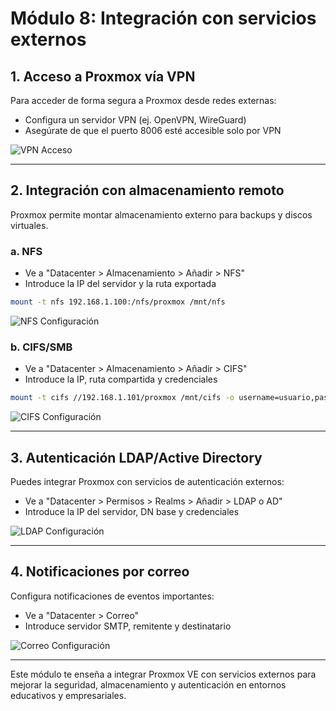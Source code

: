 
# Módulo 8: Integración con servicios externos

## 1. Acceso a Proxmox vía VPN
Para acceder de forma segura a Proxmox desde redes externas:
- Configura un servidor VPN (ej. OpenVPN, WireGuard)
- Asegúrate de que el puerto 8006 esté accesible solo por VPN

![VPN Acceso](images/vpn_acceso.png)

---

## 2. Integración con almacenamiento remoto
Proxmox permite montar almacenamiento externo para backups y discos virtuales.

### a. NFS
- Ve a "Datacenter > Almacenamiento > Añadir > NFS"
- Introduce la IP del servidor y la ruta exportada

```bash
mount -t nfs 192.168.1.100:/nfs/proxmox /mnt/nfs
```

![NFS Configuración](images/nfs_configuracion.png)

### b. CIFS/SMB
- Ve a "Datacenter > Almacenamiento > Añadir > CIFS"
- Introduce la IP, ruta compartida y credenciales

```bash
mount -t cifs //192.168.1.101/proxmox /mnt/cifs -o username=usuario,password=clave
```

![CIFS Configuración](images/cifs_configuracion.png)

---

## 3. Autenticación LDAP/Active Directory
Puedes integrar Proxmox con servicios de autenticación externos:
- Ve a "Datacenter > Permisos > Realms > Añadir > LDAP o AD"
- Introduce la IP del servidor, DN base y credenciales

![LDAP Configuración](images/ldap_configuracion.png)

---

## 4. Notificaciones por correo
Configura notificaciones de eventos importantes:
- Ve a "Datacenter > Correo"
- Introduce servidor SMTP, remitente y destinatario

![Correo Configuración](images/correo_configuracion.png)

---

Este módulo te enseña a integrar Proxmox VE con servicios externos para mejorar la seguridad, almacenamiento y autenticación en entornos educativos y empresariales.
